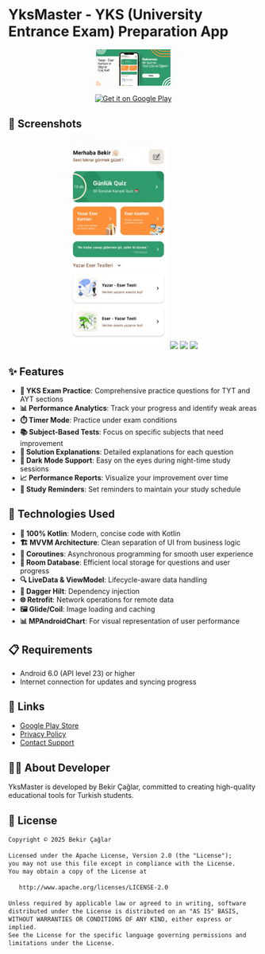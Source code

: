 # YksMaster - YKS (University Entrance Exam) Preparation App

<p align="center">
  <img src="banner-3.png" alt="YksMaster Logo" width="150"/>
</p>

<p align="center">
  <a href="https://play.google.com/store/apps/details?id=com.bekirdev.yksmaster">
    <img alt="Get it on Google Play" src="https://play.google.com/intl/en_us/badges/static/images/badges/en_badge_web_generic.png" width="200"/>
  </a>
</p>

## 📱 Screenshots

<p align="center">
  <img src="Screenshot_20250505_102534_Author Work-2.jpg" width="200" />
  <img src="screenshots/screenshot2.jpg" width="200" />
  <img src="screenshots/screenshot3.jpg" width="200" />
  <img src="screenshots/screenshot4.jpg" width="200" />
</p>

## ✨ Features

- **📝 YKS Exam Practice**: Comprehensive practice questions for TYT and AYT sections
- **📊 Performance Analytics**: Track your progress and identify weak areas
- **⏱️ Timer Mode**: Practice under exam conditions
- **📚 Subject-Based Tests**: Focus on specific subjects that need improvement
- **🧠 Solution Explanations**: Detailed explanations for each question
- **🌙 Dark Mode Support**: Easy on the eyes during night-time study sessions
- **📈 Performance Reports**: Visualize your improvement over time
- **🔔 Study Reminders**: Set reminders to maintain your study schedule

## 🔧 Technologies Used

- **💯 100% Kotlin**: Modern, concise code with Kotlin
- **🏗️ MVVM Architecture**: Clean separation of UI from business logic
- **🔄 Coroutines**: Asynchronous programming for smooth user experience
- **💾 Room Database**: Efficient local storage for questions and user progress
- **🔍 LiveData & ViewModel**: Lifecycle-aware data handling
- **🧩 Dagger Hilt**: Dependency injection
- **🌐 Retrofit**: Network operations for remote data
- **🖼️ Glide/Coil**: Image loading and caching
- **📊 MPAndroidChart**: For visual representation of user performance

## 📋 Requirements

- Android 6.0 (API level 23) or higher
- Internet connection for updates and syncing progress

## 🔗 Links

- [Google Play Store](https://play.google.com/store/apps/details?id=com.bekirdev.yksmaster)
- [Privacy Policy](https://example.com/privacy-policy)
- [Contact Support](mailto:contact@bekirdev.com)

## 👨‍💻 About Developer

YksMaster is developed by Bekir Çağlar, committed to creating high-quality educational tools for Turkish students.

## 📄 License

```
Copyright © 2025 Bekir Çağlar

Licensed under the Apache License, Version 2.0 (the "License");
you may not use this file except in compliance with the License.
You may obtain a copy of the License at

   http://www.apache.org/licenses/LICENSE-2.0

Unless required by applicable law or agreed to in writing, software
distributed under the License is distributed on an "AS IS" BASIS,
WITHOUT WARRANTIES OR CONDITIONS OF ANY KIND, either express or implied.
See the License for the specific language governing permissions and
limitations under the License.
```
